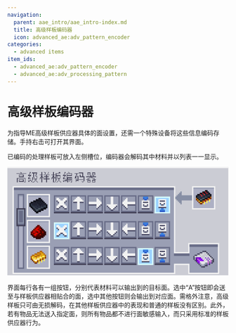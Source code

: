 ```yaml
---
navigation:
  parent: aae_intro/aae_intro-index.md
  title: 高级样板编码器
  icon: advanced_ae:adv_pattern_encoder
categories:
  - advanced items
item_ids:
  - advanced_ae:adv_pattern_encoder
  - advanced_ae:adv_processing_pattern
---
```


# 高级样板编码器

为指导ME高级样板供应器具体的面设置，还需一个特殊设备将这些信息编码存储。手持右击可打开其界面。

<ItemImage id="advanced_ae:adv_pattern_encoder" scale="4"></ItemImage>

已编码的处理样板可放入左侧槽位，编码器会解码其中材料并以列表一一显示。

![PEGui1](../pic/ape_pattern.png)

界面每行各有一组按钮，分别代表材料可以输出到的目标面。选中“A”按钮即会送至与样板供应器相贴合的面，选中其他按钮则会输出到对应面。需格外注意，高级样板只可由<ItemLink id="advanced_ae:adv_pattern_provider" />无损解码，在其他样板供应器中的表现和普通的样板没有区别。此外，若有物品无法送入指定面，则所有物品都不进行面敏感输入，而只采用标准的样板供应器行为。